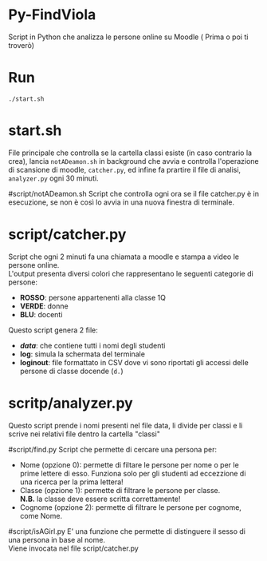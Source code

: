 # Py-FindViola
Script in Python che analizza le persone online su Moodle ( Prima o poi ti troverò)

# Run
`./start.sh`

# start.sh
File principale che controlla se la cartella classi esiste (in caso contrario la crea), lancia `notADeamon.sh` in background che avvia e controlla l'operazione di scansione di moodle, `catcher.py`, ed infine fa prartire il file di analisi, `analyzer.py` ogni 30 minuti.

#script/notADeamon.sh
Script che controlla ogni ora se il file catcher.py è in esecuzione, se non è così lo avvia in una nuova finestra di terminale.

# script/catcher.py
Script che ogni 2 minuti fa una chiamata a moodle e stampa a video le persone online.<br>
L'output presenta diversi colori che rappresentano le seguenti categorie di persone:<br>
* <b>ROSSO</b>: persone appartenenti alla classe 1Q
* <b>VERDE</b>: donne
* <b>BLU</b>: docenti

Questo script genera 2 file:
* <b><i>data</i></b>: che contiene tutti i nomi degli studenti
* <b>log</b>: simula la schermata del terminale
* <b>loginout</b>: file formattato in CSV dove vi sono riportati gli accessi delle persone di classe docende (`d.`)

# scritp/analyzer.py
Questo script prende i nomi presenti nel file data, li divide per classi e li scrive nei relativi file dentro la cartella "classi"

#script/find.py
Script che permette di cercare una persona per:
* Nome (opzione 0): permette di filtare le persone per nome o per le prime lettere di esso. Funziona solo per gli studenti ad eccezzione di una ricerca per la prima lettera!
* Classe (opzione 1): permette di filtrare le persone per classe. <br><b>N.B.</b> la classe deve essere scritta correttamente!
* Cognome (opzione 2): permette di filtrare le persone per cognome, come Nome.


#script/isAGirl.py
E' una funzione che permette di distinguere il sesso di una persona in base al nome.<br>
Viene invocata nel file script/catcher.py
